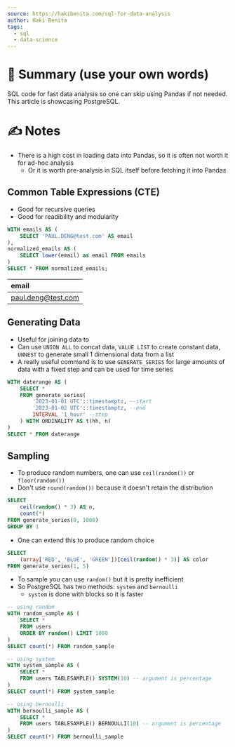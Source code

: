 ```yaml
---
source: https://hakibenita.com/sql-for-data-analysis
author: Haki Benita
tags:
  - sql
  - data-science
---
```

# 📰 Summary (use your own words)
SQL code for fast data analysis so one can skip using Pandas if not needed. This article is showcasing PostgreSQL.

# ✍️ Notes
- There is a high cost in loading data into Pandas, so it is often not worth it for ad-hoc analysis 
	- Or it is worth pre-analysis in SQL itself before fetching it into Pandas
## Common Table Expressions (CTE)
- Good for recursive queries 
- Good for readibility and modularity
```sql
WITH emails AS (
	SELECT 'PAUL.DENG@test.com' AS email
), 
normalized_emails AS ( 
	SELECT lower(email) as email FROM emails
)
SELECT * FROM normalized_emails;
```

| email       |
|:----------- |
| paul.deng@test.com |
## Generating Data
- Useful for joining data to
- Can use `UNION ALL` to concat data, `VALUE LIST` to create constant data, `UNNEST` to generate small 1 dimensional data from a list
- A really useful command is to use `GENERATE_SERIES` for large amounts of data with a fixed step and can be used for time series
```sql
WITH daterange AS (
	SELECT *
	FROM generate_series(
		'2023-01-01 UTC'::timestamptz, --start
		'2023-01-02 UTC'::timestamptz, --end
		INTERVAL '1 hour' --step
	) WITH ORDINALITY AS t(hh, n)
)
SELECT * FROM daterange
```
## Sampling
- To produce random numbers, one can use `ceil(random())` or `floor(random())` 
- Don't use `round(random())` because it doesn't retain the distribution
```sql
SELECT 
	ceil(random() * 3) AS n,
	count(*)
FROM generate_series(0, 1000)
GROUP BY 1
```
- One can extend this to produce random choice
```sql
SELECT 
	(array['RED', 'BLUE', 'GREEN'])[ceil(random() * 3)] AS color 
FROM generate_series(1, 5)
```
- To sample you can use `random()` but it is pretty inefficient
- So PostgreSQL has two methods: `system` and `bernoulli`
	- `system` is done with blocks so it is faster
```sql
-- using random
WITH random_sample AS ( 
	SELECT * 
	FROM users 
	ORDER BY random() LIMIT 1000
)
SELECT count(*) FROM random_sample

-- using system
WITH system_sample AS (
	SELECT *
	FROM users TABLESAMPLE() SYSTEM(10) -- argument is percentage
)
SELECT count(*) FROM system_sample

-- using bernoulli 
WITH bernoulli_sample AS (
	SELECT *
	FROM users TABLESAMPLE() BERNOULLI(10) -- argument is percentage
)
SELECT count(*) FROM bernoulli_sample
```

